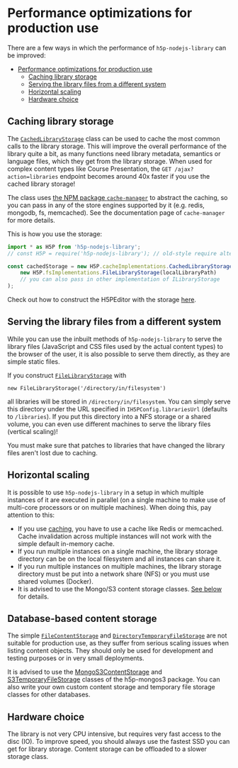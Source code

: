 # Performance optimizations for production use

There are a few ways in which the performance of `h5p-nodejs-library` can be
improved:

* [Performance optimizations for production
  use](#performance-optimizations-for-production-use)
  * [Caching library
    storage](performance-optimizations.md#caching-library-storage)
  * [Serving the library files from a different
    system](#serving-the-library-files-from-a-different-system)
  * [Horizontal scaling](performance-optimizations.md#horizontal-scaling)
  * [Hardware choice](performance-optimizations.md#hardware-choice)

## Caching library storage

The
[`CachedLibraryStorage`](/packages/h5p-server/implementation/cache/CachedLibraryStorage.ts)
class can be used to cache the most common calls to the library storage. This
will improve the overall performance of the library quite a bit, as many
functions need library metadata, semantics or language files, which they get
from the library storage. When used for complex content types like Course
Presentation, the `GET /ajax?action=libraries` endpoint becomes around 40x
faster if you use the cached library storage!

The class uses [the NPM package
`cache-manager`](https://www.npmjs.com/package/cache-manager) to abstract the
caching, so you can pass in any of the store engines supported by it (e.g.
redis, mongodb, fs, memcached). See the documentation page of `cache-manager`
for more details.

This is how you use the storage:

```javascript
import * as H5P from 'h5p-nodejs-library';
// const H5P = require('h5p-nodejs-library'); // old-style require alternative

const cachedStorage = new H5P.cacheImplementations.CachedLibraryStorage(
    new H5P.fsImplementations.FileLibraryStorage(localLibraryPath)
    // you can also pass in other implementation of ILibraryStorage
);
```

Check out how to construct the H5PEditor with the storage
[here](../usage/h5p-editor-constructor.md).

## Serving the library files from a different system

While you can use the inbuilt methods of `h5p-nodejs-library` to serve the
library files (JavaScript and CSS files used by the actual content types) to
the browser of the user, it is also possible to serve them directly, as they are
simple static files.

If you construct
[`FileLibraryStorage`](/packages/h5p-server/implementation/fs/ileLibraryStorage.ts)
with

`new FileLibraryStorage('/directory/in/filesystem')`

all libraries will be stored in `/directory/in/filesystem`. You can simply serve
this directory under the URL specified in `IH5PConfig.librariesUrl` (defaults
to `/libraries`). If you put this directory into a NFS storage or a shared
volume, you can even use different machines to serve the library files
(vertical scaling)!

You must make sure that patches to libraries that have changed the library files
aren't lost due to caching.

## Horizontal scaling

It is possible to use `h5p-nodejs-library` in a setup in which multiple
instances of it are executed in parallel (on a single machine to make use of
multi-core processors or on multiple machines). When doing this, pay attention
to this:

* If you use [caching](performance-optimizations.md#caching-library-storage),
  you have to use a cache like Redis or memcached. Cache invalidation across
  multiple instances will not work  with the simple default in-memory cache.
* If you run multiple instances on a single machine, the library storage
  directory can be on the local filesystem and all instances can share it.
* If you run multiple instances on multiple machines, the library storage
  directory must be put into a network share (NFS) or you must use shared
  volumes (Docker).
* It is advised to use the Mongo/S3 content storage classes. [See
  below](#database-based-content-storage) for details.

## Database-based content storage

The simple
[`FileContentStorage`](/packages/h5p-server/implementation/fs/FileContentStorage.ts)
and
[`DirectoryTemporaryFileStorage`](/packages/h5p-server/implementation/fs/DirectoryTemporaryFileStorage.ts)
are not suitable for production use, as they suffer from serious scaling issues
when listing content objects. They should only be used for development and
testing purposes or in very small deployments.

It is advised to use the
[MongoS3ContentStorage](/docs/packages/h5p-mongos3/mongo-s3-content-storage.md)
and
[S3TemporaryFileStorage](/docs/packages/h5p-mongos3/s3-temporary-file-storage.md)
classes of the h5p-mongos3 package. You can also write your own custom content
storage and temporary file storage classes for other databases.

## Hardware choice

The library is not very CPU intensive, but requires very fast access to the disc (IO). To improve speed, you should always use the fastest SSD you can get for library storage. Content storage can be offloaded to a slower storage class.
